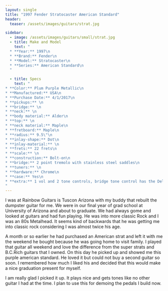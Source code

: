 ```yaml
---
layout: single
title: "1997 Fender Stratocaster American Standard"
header:
  teaser: /assets/images/guitars/strat.jpg

sidebar:
  - image: /assets/images/guitars/small/strat.jpg
  - title: Make and Model
    text: "
  * **Year:** 1997\n
  * **Brand:** Fender\n
  * **Model:** Stratocaster\n
  * **Series:** American Standard\n
  "

  - title: Specs
    text: "
* **Color:** Plum Purple Metallic\n
* **Manufactured:** USA\n
* **Purchase Date:** 4/1/2017\n
* **pickups:** \n
* **bridge:** \n
* **neck:** \n
* **body material:** Alder\n
* **top:** \n
* **neck material:** Maple\n
* **fretboard:** Maple\n
* **radius:** 9.5\"\n
* **inlay-shape:** Dot\n
* **inlay-material:** \n
* **frets:** 22 frets\n
* **scale:** \n
* **construction:** Bolt-on\n
* **bridge:** 2 point tremolo with stainless steel saddles\n
* **tuners:** \n
* **hardware:** Chrome\n
* **case:** Yes\n
* **extra:** 1 vol and 2 tone controls, bridge tone control has the Delta \"no load\" tone control feature, where when turned to 10, there is a notch that removes the bridge tone control from the circuit\n
"
---
```


I was at Rainbow Guitars is Tuscon Arizona with my buddy that rebuilt the dumpster guitar for me. We were in our final year of grad school at University of Arizona and about to graduate. We had always gome and looked at guitars and had fun playing. He was into more classic Rock and I was an 80s Metalhead. It seems kind of backwards that he was getting me into classic rock considering I was almost twice his age.

A month or so earlier he had purchased an American strat and left it with me the weekend he bought because he was going home to visit family. I played that guitar all weekend and love the difference from the super strats and B.C.Rich guitars that I owned. On this day he picked up and showed me this purple american standard. He loved it but could not buy a second guitar so soon. I remembered how much I liked his and decided that this would make a nice graduation present for myself.

I am really glad I picked it up. It plays nice and gets tones like no other guitar I had at the time. I plan to use this for demoing the pedals I build now.